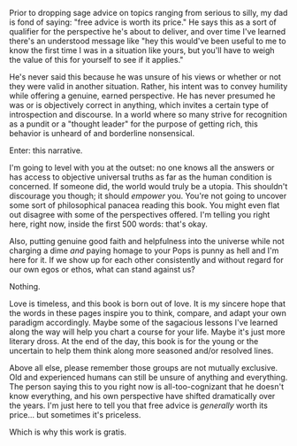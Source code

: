 Prior to dropping sage advice on topics ranging from serious to silly, my dad is fond of saying: "free advice is worth its price." He says this as a sort of qualifier for the perspective he's about to deliver, and over time I've learned there's an understood message like "hey this would've been useful to me to know the first time I was in a situation like yours, but you'll have to weigh the value of this for yourself to see if it applies."

He's never said this because he was unsure of his views or whether or not they were valid in another situation. Rather, his intent was to convey humility while offering a genuine, earned perspective. He has never presumed he was or is objectively correct in anything, which invites a certain type of introspection and discourse. In a world where so many strive for recognition as a pundit or a "thought leader" for the purpose of getting rich, this behavior is unheard of and borderline nonsensical. 

Enter: this narrative.

I'm going to level with you at the outset: no one knows all the answers or has access to objective universal truths as far as the human condition is concerned. If someone did, the world would truly be a utopia. This shouldn't discourage you though; it should *empower* you. You're not going to uncover some sort of philosophical panacea reading this book. You might even flat out disagree with some of the perspectives offered. I'm telling you right here, right now, inside the first 500 words: that's okay. 

Also, putting genuine good faith and helpfulness into the universe while not charging a dime *and* paying homage to your Pops is punny as hell and I'm here for it. If we show up for each other consistently and without regard for our own egos or ethos, what can stand against us?

Nothing.

Love is timeless, and this book is born out of love. It is my sincere hope that the words in these pages inspire you to think, compare, and adapt your own paradigm accordingly. Maybe some of the sagacious lessons I've learned along the way will help you chart a course for your life. Maybe it's just more literary dross. At the end of the day, this book is for the young or the uncertain to help them think along more seasoned and/or resolved lines.

Above all else, please remember those groups are not mutually exclusive. Old and experienced humans can still be unsure of anything and everything. The person saying this to you right now is all-too-cognizant that he doesn't know everything, and his own perspective have shifted dramatically over the years. I'm just here to tell you that free advice is *generally* worth its price... but sometimes it's priceless.

Which is why this work is gratis.

